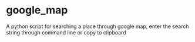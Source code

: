 # google_map
A python script for searching a place through google map, enter the search string through command line or copy to clipboard



  
     

